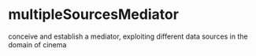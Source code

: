 # multipleSourcesMediator
conceive and establish a mediator, exploiting different data sources in the domain of cinema
